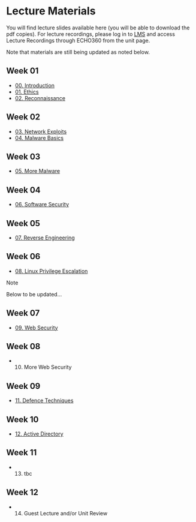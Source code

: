 # Lecture Materials

You will find lecture slides available here (you will be able to download the pdf copies). For lecture recordings, please log in to [LMS](https://lms.uwa.edu.au/) and access Lecture Recordings through ECHO360 from the unit page.

Note that materials are still being updated as noted below.

## Week 01
* [00. Introduction](https://github.com/uwacyber/cits3006/raw/2023S2/cits3006-lectures/00.Introduction.pdf)
* [01. Ethics](https://github.com/uwacyber/cits3006/raw/2023S2/cits3006-lectures/01.Ethics.pdf)
* [02. Reconnaissance](https://github.com/uwacyber/cits3006/raw/2023S2/cits3006-lectures/02.Reconnaissance_vertical.pdf)

## Week 02
* [03. Network Exploits](https://github.com/uwacyber/cits3006/raw/2023S2/cits3006-lectures/03.Network_Exploits_vertical.pdf)
* [04. Malware Basics](https://github.com/uwacyber/cits3006/raw/2023S2/cits3006-lectures/04.Malware_Basics_vertical.pdf)

## Week 03
* [05. More Malware](https://github.com/uwacyber/cits3006/raw/2023S2/cits3006-lectures/05.More_malware_vertical.pdf)

## Week 04
* [06. Software Security](https://github.com/uwacyber/cits3006/raw/2023S2/cits3006-lectures/06.Software_security_vertical.pdf)

## Week 05
* [07. Reverse Engineering](https://github.com/uwacyber/cits3006/raw/2023S2/cits3006-lectures/07.Reverse_engineering_vertical.pdf)


## Week 06 
* [08. Linux Privilege Escalation](https://github.com/uwacyber/cits3006/raw/2023S2/cits3006-lectures/08.Local_Privilege_Escalation_Linux.pdf)
<!-- * [08. Privilege Escalation](https://github.com/uwacyber/cits3006/raw/2023S2/cits3006-lectures/08.Privilege\_Escalation.pdf) -->


> [!NOTE] 
> Below to be updated...


## Week 07 
* [09. Web Security](https://github.com/uwacyber/cits3006/raw/2023S2/cits3006-lectures/09.Web\_Security.pdf)

## Week 08 
* 10. More Web Security

## Week 09 
* [11. Defence Techniques](https://github.com/uwacyber/cits3006/raw/2023S2/cits3006-lectures/0B.Defence\_Techniques.pdf)

## Week 10 
* [12. Active Directory](https://github.com/uwacyber/cits3006/raw/2023S2/cits3006-lectures/0C.Active\_Directory.pdf)

## Week 11 
<!-- Command and Control -->
* 13. tbc

## Week 12 
<!-- just play CTF in class -->
* 14. Guest Lecture and/or Unit Review

